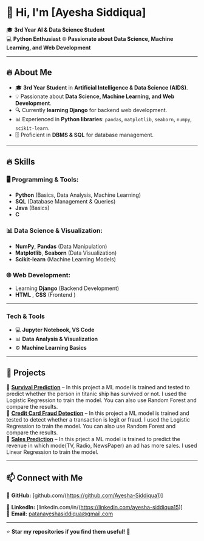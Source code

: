 # 👋 Hi, I'm [Ayesha Siddiqua]

🎓 **3rd Year AI & Data Science Student**  
💻 **Python Enthusiast** 
🌐 **Passionate about Data Science, Machine Learning, and Web Development**  

---


## 🔥 About Me  
- 🎓 **3rd Year Student** in **Artificial Intelligence & Data Science (AIDS)**.  
- 💡 Passionate about **Data Science, Machine Learning, and Web Development**.  
- 🔍 Currently **learning Django** for backend web development.  
- 📊 Experienced in **Python libraries**: `pandas`, `matplotlib`, `seaborn`, `numpy`, `scikit-learn`.  
- 🗄️ Proficient in **DBMS & SQL** for database management.


---

## 🔥 Skills  
### **🖥️ Programming & Tools:**  
- **Python** (Basics, Data Analysis, Machine Learning)  
- **SQL** (Database Management & Queries)
- **Java** (Basics)
- **C**

### **📊 Data Science & Visualization:**  
- **NumPy**, **Pandas** (Data Manipulation)  
- **Matplotlib**, **Seaborn** (Data Visualization)  
- **Scikit-learn** (Machine Learning Models)  

### **🌐 Web Development:**  
- Learning **Django** (Backend Development)
- **HTML** , **CSS** (Frontend )

---

### **Tech & Tools**  
- 💻 **Jupyter Notebook, VS Code**  
- 📊 **Data Analysis & Visualization**  
- ⚙️ **Machine Learning Basics**

---

## 📂 Projects  
🔹 **[Survival Prediction](#)** – In this project a ML model is trained and tested to predict whether the person in titanic ship has survived or not. I used the Logistic Regression to train the model. You can also use Random Forest and compare the results.  
🔹 **[Credit Card Fraud Detection](#)** – In this project a ML model is trained and tested to detect whether a transaction is legit or fraud. I used the Logistic Regression to train the model. You can also use Random Forest and compare the results.  
🔹 **[Sales Prediction](#)** – In this prject a ML model is trained to predict the revenue in which mode(TV, Radio, NewsPaper) an ad has more sales. I used Linear Regression to train the model.  

---

## 📫 Connect with Me  
🔗 **GitHub:** [github.com/(https://github.com/Ayesha-Siddiqua1)]

🔗 **LinkedIn:** [linkedin.com/in/(https://linkedin.com/ayesha-siddiqua15)]  
📧 **Email:** patanayeshasiddiqua@gmail.com

---

⭐ **Star my repositories if you find them useful!** 🚀  
